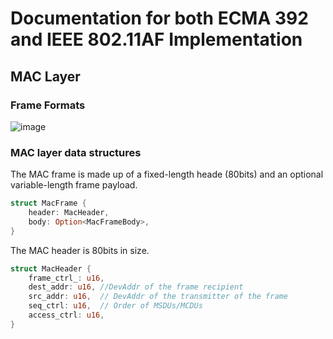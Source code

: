 # Documentation for both ECMA 392 and IEEE 802.11AF Implementation

## MAC Layer

### Frame Formats
![image](https://user-images.githubusercontent.com/3691485/185741495-a22bb397-8ff6-4a79-8caa-b33aede7ea37.png)

### MAC layer data structures

The MAC frame is made up of a fixed-length heade (80bits) and an optional variable-length frame payload. 
```rust
struct MacFrame {
    header: MacHeader,
    body: Option<MacFrameBody>,
}
```

The MAC header is 80bits in size.
```rust
struct MacHeader {
    frame_ctrl_: u16,
    dest_addr: u16, //DevAddr of the frame recipient
    src_addr: u16,  // DevAddr of the transmitter of the frame
    seq_ctrl: u16,  // Order of MSDUs/MCDUs
    access_ctrl: u16,
}
```
